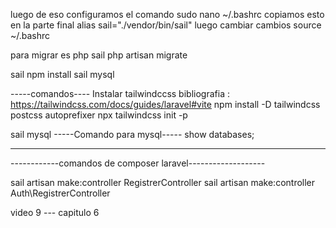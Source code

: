 
luego de eso configuramos el comando
sudo nano ~/.bashrc
copiamos esto en la parte final
alias sail="./vendor/bin/sail"
luego cambiar cambios
source ~/.bashrc

para migrar es php 
sail php artisan migrate 

sail npm install
sail mysql



-----comandos---- 
Instalar tailwindccss
bibliografia : https://tailwindcss.com/docs/guides/laravel#vite
npm install -D tailwindcss postcss autoprefixer
npx tailwindcss init -p




sail mysql
-----Comando para mysql-----
show databases;




-----------------------------------------------------------
------------comandos de composer laravel-------------------

sail artisan make:controller RegistrerController
sail artisan make:controller Auth\\RegistrerController



video 9 --- capitulo 6
